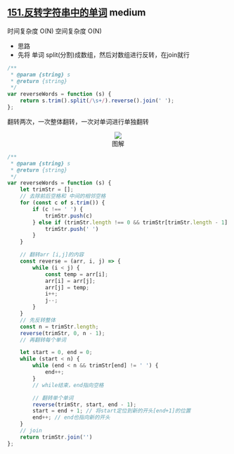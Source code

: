 ## [151.反转字符串中的单词](https://leetcode.cn/problems/reverse-words-in-a-string/) <Badge type="warning">medium</Badge>

时间复杂度 O(N)
空间复杂度 O(N)

- 思路
- 先将 单词 split(分割)成数组，然后对数组进行反转，在join就行

```js
/**
 * @param {string} s
 * @return {string}
 */
var reverseWords = function (s) {
    return s.trim().split(/\s+/).reverse().join(' ');
};
```

翻转两次，一次整体翻转，一次对单词进行单独翻转

<div align=center>
  <img src="https://cdn.jsdelivr.net/gh/gaoxiaoduan/picGoImg@main/images/202212021125507.png" style="max-width:100%" />
  <div align=center>图解</div>
</div>

```js
/**
 * @param {string} s
 * @return {string}
 */
var reverseWords = function (s) {
    let trimStr = [];
    // 去除前后空格和 中间的相邻空格
    for (const c of s.trim()) {
        if (c !== ' ') {
            trimStr.push(c)
        } else if (trimStr.length !== 0 && trimStr[trimStr.length - 1] !== ' ') {
            trimStr.push(' ')
        }
    }

    // 翻转arr [i,j]的内容
    const reverse = (arr, i, j) => {
        while (i < j) {
            const temp = arr[i];
            arr[i] = arr[j];
            arr[j] = temp;
            i++;
            j--;
        }
    }
    // 先反转整体
    const n = trimStr.length;
    reverse(trimStr, 0, n - 1);
    // 再翻转每个单词

    let start = 0, end = 0;
    while (start < n) {
        while (end < n && trimStr[end] != ' ') {
            end++;
        }
        // while结束，end指向空格

        // 翻转单个单词
        reverse(trimStr, start, end - 1);
        start = end + 1; // 将start定位到新的开头[end+1]的位置
        end++; // end也指向新的开头
    }
    // join
    return trimStr.join('')
};
```

